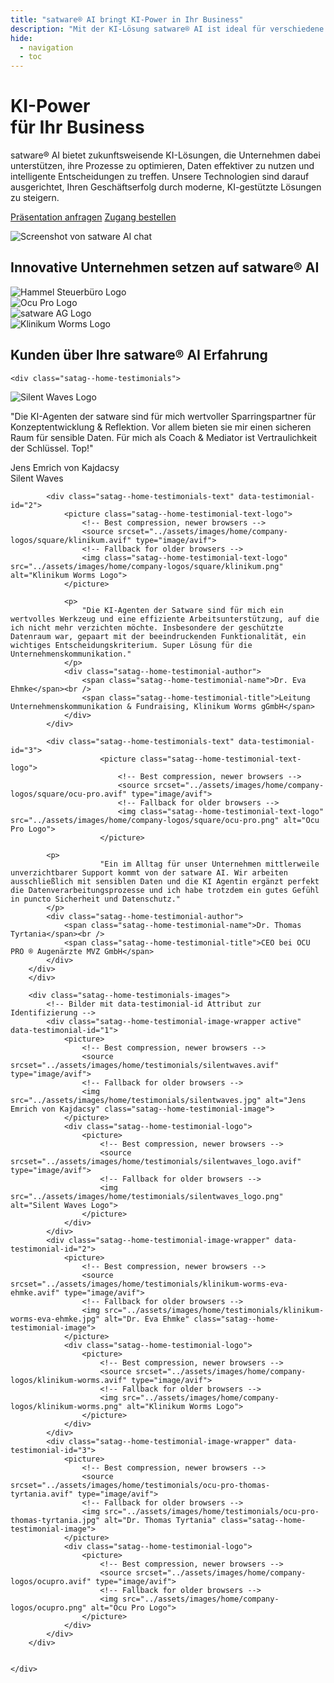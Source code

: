 ```yaml
---
title: "satware® AI bringt KI-Power in Ihr Business"
description: "Mit der KI-Lösung satware® AI ist ideal für verschiedene Branchen. Optimieren Sie Ihre Unternehmensprozesse und nutzen Daten effizient – jetzt anfragen!"
hide:
  - navigation
  - toc
---
```



<div class="satag--home-landing">

<!-- Section entry -->

<div class="satag--home-hero entry">

<h1>KI-Power<br /> für Ihr Business</h1>

<div class="entry-text">
<span class="satag-trademark">satware®</span> AI bietet zukunftsweisende KI-Lösungen, die Unternehmen dabei
unterstützen, ihre Prozesse zu optimieren, Daten effektiver zu nutzen und intelligente Entscheidungen zu treffen. Unsere
Technologien sind darauf ausgerichtet, Ihren Geschäftserfolg durch moderne, KI-gestützte Lösungen zu steigern.
</div>

<p class="hero-buttons"><a class="md-button md-button--primary" href="/webinare/" title="Präsentation zu satware® AI anfragen">Präsentation anfragen</a> <a class="md-button" href="/zugang/" title="Zugang zu satware® AI bestellen">Zugang bestellen</a></p>


<p class="screenshot-container satag--padding-container">
<picture>
    <!-- Best compression, newer browsers -->
    <source srcset="../assets/images/home/satware-ai-chat-screenshot.avif" type="image/avif">
    <!-- Fallback for older browsers -->
    <img src="../assets/images/home/satware-ai-chat-screenshot.jpg" alt="Screenshot von satware AI chat" />
</picture>
</p>




</div>

<!-- end Section entry -->

<!-- Section Companies -->

<div class="satag--home-companies satag--padding-container">

<h2>Innovative Unternehmen setzen auf <span class="satag-trademark">satware®</span> AI</h2>


<div class="satag--home-companies-logo-container">
    <div class="satag--home-companies-logo">
        <picture>
            <!-- Best compression, newer browsers -->
            <source srcset="../assets/images/home/company-logos/square/hammel-steuerberatungsgesellschaft.avif" type="image/avif">
            <!-- Fallback for older browsers -->
            <img src="../assets/images/home/company-logos/square/hammel-steuerberatungsgesellschaft.png" alt="Hammel Steuerbüro Logo" />
        </picture>
    </div>
<div class="satag--home-companies-logo">
        <picture>
            <!-- Best compression, newer browsers -->
            <source srcset="../assets/images/home/company-logos/square/ocu-pro.avif" type="image/avif">
            <!-- Fallback for older browsers -->
            <img src="../assets/images/home/company-logos/square/ocu-pro.png" alt="Ocu Pro Logo" />
        </picture>
    </div>
<div class="satag--home-companies-logo">
        <picture>
            <!-- Best compression, newer browsers -->
            <source srcset="../assets/images/home/company-logos/square/satware.avif" type="image/avif">
            <!-- Fallback for older browsers -->
            <img src="../assets/images/home/company-logos/square/satware.png" alt="satware AG Logo" />
        </picture>
    </div>
<div class="satag--home-companies-logo">
        <picture>
            <!-- Best compression, newer browsers -->
            <source srcset="../assets/images/home/company-logos/square/klinikum.avif" type="image/avif">
            <!-- Fallback for older browsers -->
            <img src="../assets/images/home/company-logos/square/klinikum.png" alt="Klinikum Worms Logo" />
        </picture>
    </div>
</div>




</div>

<!-- end Section Companies -->

<!-- Section Counters -->
<!-- 
<div class="satag--home-counters ">

<div class="satag--home-counters-container satag--padding-container">
    <div class="satag--home-counter">
        <span class="satag--home-counter-icon"><i class="fa-thin fa-globe"></i></span>
        <span class="satag--home-counter-number">602+</span>
        Company AI platforms created
    </div>
<div class="satag--home-counter">
        <span class="satag--home-counter-icon"><i class="fa-thin fa-layer-group"></i></span>
        <span class="satag--home-counter-number">7,199+</span>
        Specialized AI agents built
    </div>
<div class="satag--home-counter">
        <span class="satag--home-counter-icon"><i class="fa-thin fa-arrow-trend-up"></i></span>
        <span class="satag--home-counter-number">132,853+</span>
        Monthly active users
    </div>
<div class="satag--home-counter">
        <span class="satag--home-counter-icon"><i class="fa-thin fa-message-smile"></i></span>
        <span class="satag--home-counter-number">785,862+</span>
        Monthly messages sent
    </div>
</div>

</div>
-->
<!-- end Section Counters -->

<!-- start section testimonials -->
<div class="satag--home-testimonials-container">
    <h2>Kunden über Ihre <span class="satag-trademark">satware®</span> AI Erfahrung</h2>

    <div class="satag--home-testimonials">

<div class="satag--home-testimonials-text-container">
            <!-- Testimonial-Texte mit IDs zur Identifizierung -->
            <div class="satag--home-testimonials-text active" data-testimonial-id="1">
                <picture class="satag--home-testimonial-text-logo">
                    <!-- Best compression, newer browsers -->
                    <source srcset="../assets/images/home/testimonials/silentwaves_logo.avif" type="image/avif">
                    <!-- Fallback for older browsers -->
                    <img class="satag--home-testimonial-text-logo" src="../assets/images/home/testimonials/silentwaves_logo.png" alt="Silent Waves Logo">
                </picture>
                <p>
                    "Die KI-Agenten der satware sind für mich wertvoller Sparringspartner für Konzeptentwicklung & Reflektion.
Vor allem bieten sie mir einen sicheren Raum für sensible Daten.
Für mich als Coach & Mediator ist Vertraulichkeit der Schlüssel. Top!"
                </p>
                <div class="satag--home-testimonial-author">
                    <span class="satag--home-testimonial-name">Jens Emrich von Kajdacsy</span><br />
                    <span class="satag--home-testimonial-title">Silent Waves</span>
                </div>
            </div>

            <div class="satag--home-testimonials-text" data-testimonial-id="2">
                <picture class="satag--home-testimonial-text-logo">
                    <!-- Best compression, newer browsers -->
                    <source srcset="../assets/images/home/company-logos/square/klinikum.avif" type="image/avif">
                    <!-- Fallback for older browsers -->
                    <img class="satag--home-testimonial-text-logo" src="../assets/images/home/company-logos/square/klinikum.png" alt="Klinikum Worms Logo">
                </picture>

                <p>
                    "Die KI-Agenten der Satware sind für mich ein wertvolles Werkzeug und eine effiziente Arbeitsunterstützung, auf die ich nicht mehr verzichten möchte. Insbesondere der geschützte Datenraum war, gepaart mit der beeindruckenden Funktionalität, ein wichtiges Entscheidungskriterium. Super Lösung für die Unternehmenskommunikation."
                </p>
                <div class="satag--home-testimonial-author">
                    <span class="satag--home-testimonial-name">Dr. Eva Ehmke</span><br />
                    <span class="satag--home-testimonial-title">Leitung Unternehmenskommunikation & Fundraising, Klinikum Worms gGmbH</span>
                </div>
            </div>

            <div class="satag--home-testimonials-text" data-testimonial-id="3">
                        <picture class="satag--home-testimonial-text-logo">
                            <!-- Best compression, newer browsers -->
                            <source srcset="../assets/images/home/company-logos/square/ocu-pro.avif" type="image/avif">
                            <!-- Fallback for older browsers -->
                            <img class="satag--home-testimonial-text-logo" src="../assets/images/home/company-logos/square/ocu-pro.png" alt="Ocu Pro Logo">
                        </picture>

            <p>
                        "Ein im Alltag für unser Unternehmen mittlerweile unverzichtbarer Support kommt von der satware AI. Wir arbeiten ausschließlich mit sensiblen Daten und die KI Agentin ergänzt perfekt die Datenverarbeitungsprozesse und ich habe trotzdem ein gutes Gefühl in puncto Sicherheit und Datenschutz."
            </p>
            <div class="satag--home-testimonial-author">
                <span class="satag--home-testimonial-name">Dr. Thomas Tyrtania</span><br />
                <span class="satag--home-testimonial-title">CEO bei OCU PRO ® Augenärzte MVZ GmbH</span>
            </div>
        </div>
        </div>

        <div class="satag--home-testimonials-images">
            <!-- Bilder mit data-testimonial-id Attribut zur Identifizierung -->
            <div class="satag--home-testimonial-image-wrapper active" data-testimonial-id="1">
                <picture>
                    <!-- Best compression, newer browsers -->
                    <source srcset="../assets/images/home/testimonials/silentwaves.avif" type="image/avif">
                    <!-- Fallback for older browsers -->
                    <img src="../assets/images/home/testimonials/silentwaves.jpg" alt="Jens Emrich von Kajdacsy" class="satag--home-testimonial-image">
                </picture>
                <div class="satag--home-testimonial-logo">
                    <picture>
                        <!-- Best compression, newer browsers -->
                        <source srcset="../assets/images/home/testimonials/silentwaves_logo.avif" type="image/avif">
                        <!-- Fallback for older browsers -->
                        <img src="../assets/images/home/testimonials/silentwaves_logo.png" alt="Silent Waves Logo">
                    </picture>
                </div>
            </div>
            <div class="satag--home-testimonial-image-wrapper" data-testimonial-id="2">
                <picture>
                    <!-- Best compression, newer browsers -->
                    <source srcset="../assets/images/home/testimonials/klinikum-worms-eva-ehmke.avif" type="image/avif">
                    <!-- Fallback for older browsers -->
                    <img src="../assets/images/home/testimonials/klinikum-worms-eva-ehmke.jpg" alt="Dr. Eva Ehmke" class="satag--home-testimonial-image">
                </picture>
                <div class="satag--home-testimonial-logo">
                    <picture>
                        <!-- Best compression, newer browsers -->
                        <source srcset="../assets/images/home/company-logos/klinikum-worms.avif" type="image/avif">
                        <!-- Fallback for older browsers -->
                        <img src="../assets/images/home/company-logos/klinikum-worms.png" alt="Klinikum Worms Logo">
                    </picture>
                </div>
            </div>
            <div class="satag--home-testimonial-image-wrapper" data-testimonial-id="3">
                <picture>
                    <!-- Best compression, newer browsers -->
                    <source srcset="../assets/images/home/testimonials/ocu-pro-thomas-tyrtania.avif" type="image/avif">
                    <!-- Fallback for older browsers -->
                    <img src="../assets/images/home/testimonials/ocu-pro-thomas-tyrtania.jpg" alt="Dr. Thomas Tyrtania" class="satag--home-testimonial-image">
                </picture>
                <div class="satag--home-testimonial-logo">
                    <picture>
                        <!-- Best compression, newer browsers -->
                        <source srcset="../assets/images/home/company-logos/ocupro.avif" type="image/avif">
                        <!-- Fallback for older browsers -->
                        <img src="../assets/images/home/company-logos/ocupro.png" alt="Ocu Pro Logo">
                    </picture>
                </div>
            </div>
        </div>


    </div>

</div>
<!-- end section testimonials -->

<script src="assets/javascript/lightbox.js"></script>

</div>
</div>
